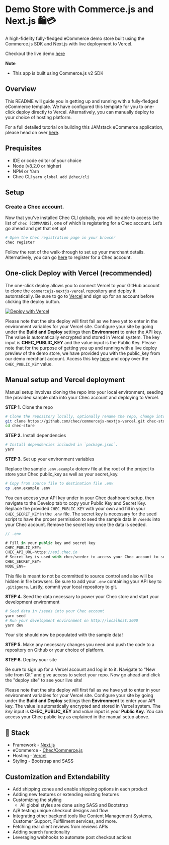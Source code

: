 # Demo Store with Commerce.js and Next.js 🛍️💳

A high-fidelity fully-fledged eCommerce demo store built using the Commerce.js SDK and Next.js with live deployment to Vercel.

Checkout the live demo [here]()

**Note**
- This app is built using Commerce.js v2 SDK

## Overview

This README will guide you in getting up and running with a fully-fledged eCommerce template. We have configured this template for you to one-click deploy directly to Vercel. Alternatively, you can manually deploy to your choice of hosting platform.

For a full detailed tutorial on building this JAMstack eCommerce application, please head on over [here](tutorial-url).


## Prequisites

- IDE or code editor of your choice
- Node (v8.2.0 or higher)
- NPM or Yarn
- Chec CLI `yarn global add @chec/cli`

## Setup

### Create a Chec account. 

Now that you’ve installed Chec CLI globally, you will be able to access the list of `chec [COMMANDS]`, one of which is registering for a Chec account. Let’s go ahead and get that set up!

```bash
# Open the Chec registration page in your browser
chec register
```

Follow the rest of the walk-through to set up your merchant details. Alternatively, you can go [here](https://authorize.chec.io/signup) to register for a Chec account. 


## One-click Deploy with Vercel (recommended)

The one-click deploy allows you to connect Vercel to your GitHub account to clone the `commercejs-nextjs-vercel` repository and deploy it automatically. Be sure to go to [Vercel](https://vercel.com/signup) and sign up for an account before clicking the deploy button.

[![Deploy with Vercel](https://vercel.com/button)](https://vercel.com/new/project?template=https://github.com/chec/commercejs-nextjs-vercel)

Please note that the site deploy will first fail as we have yet to enter in the environment variables for your Vercel site. Configure your site by going under the **Build and Deploy** settings then **Environment** to enter the API key. The value is automatically encrypted and stored in Vercel system. The key input is **CHEC_PUBLIC_KEY** and the value input is the Public Key. Please note that for the purpose of getting you up and running with a live deploy preview of the demo store, we have provided you with the public_key from our demo merchant account. Access this key [here](https://github.com/chec/commercejs-nextjs-vercel/blob/master/.env.example) and copy over the `CHEC_PUBLIC_KEY` value.

## Manual setup and Vercel deployment

Manual setup involves cloning the repo into your local environment, seeding the provided sample data into your Chec account and deploying to Vercel.

**STEP 1.** Clone the repo

```bash
# Clone the repository locally, optionally rename the repo, change into the directory
git clone https://github.com/chec/commercejs-nextjs-vercel.git chec-store 
cd chec-store
```

**STEP 2.** Install dependencies

```bash
# Install dependencies included in `package.json`.
yarn
```

**STEP 3.** Set up your environment variables

Replace the sample `.env.example` dotenv file at the root of the project to store your Chec public_key as well as your secret_key.

```bash
# Copy from source file to destination file .env
cp .env.example .env
```

You can access your API key under in your Chec dashboard setup, then navigate to the Develop tab to copy your Public Key and Secret Key. Replace the provided `CHEC_PUBLIC_KEY` with your own and fill in your `CHEC_SECRET_KEY` in the `.env` file. The secret key is necessary for the seed script to have the proper permission to seed the sample data in `/seeds` into your Chec account. Remove the secret key once the data is seeded.

```js
// .env

# Fill in your public key and secret key
CHEC_PUBLIC_KEY=
CHEC_API_URL=https://api.chec.io
# Secret key is used with chec/seeder to access your Chec account to seed it with sample data
CHEC_SECRET_KEY=
NODE_ENV=
```

This file is meant to not be committed to source control and also will be hidden in file browsers. Be sure to add your `.env` containing your API key to `.gitignore`. Lastly, commit your local repository to git.

**STEP 4.** Seed the data necessary to power your Chec store and start your development environment
```bash
# Seed data in /seeds into your Chec account
yarn seed
# Run your development environment on http://localhost:3000
yarn dev
```

Your site should now be populated with the sample data!

**STEP 5.** Make any necessary changes you need and push the code to a repository on Github or your choice of platform.

**STEP 6.** Deploy your site

Be sure to sign up for a Vercel account and log in to it. Navigate to “New site from Git” and give access to select your repo. Now go ahead and click the "deploy site" to see your live site!

Please note that the site deploy will first fail as we have yet to enter in your environment variables for your Vercel site. Configure your site by going under the **Build and Deploy** settings then **Environment** to enter your API key. The value is automatically encrypted and stored in Vercel system. The *key* input is **CHEC_PUBLIC_KEY** and *value* input is your **Public Key**. You can access your Chec public key as explained in the manual setup above. 

## 🥞 Stack

- Framework - [Next.js](https://nextjs.org)
- eCommerce - [Chec/Commerce.js](https://commercejs.com)
- Hosting - [Vercel](https://vercel.com)
- Styling - Bootstrap and SASS

## Customization and Extendability

- Add shipping zones and enable shipping options in each product
- Adding new features or extending existing features
- Customizing the styling
    - All global styles are done using SASS and Bootstrap
- A/B testing unique checkout designs and flow
- Integrating other backend tools like Content Management Systems, Customer Support, Fulfillment services, and more.
- Fetching real client reviews from reviews APIs
- Adding search functionality
- Leveraging webhooks to automate post checkout actions
